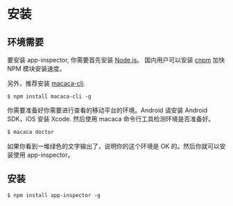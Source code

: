 # 安装

## 环境需要

要安装 app-inspector, 你需要首先安装 [Node.js](https://nodejs.org)。 国内用户可以安装 [cnpm](https://npm.taobao.org/) 加快 NPM 模块安装速度。

另外，推荐安装 [macaca-cli](https://macacajs.github.io/cli-usage.html).

```base
$ npm install macaca-cli -g
```

你需要准备好你需要进行查看的移动平台的环境。Android 请安装 Android SDK，iOS 安装 Xcode.
然后使用 macaca 命令行工具检测环境是否准备好。

```bash
$ macaca doctor
```

如果你看到一堆绿色的文字输出了，说明你的这个环境是 OK 的。然后你就可以安装使用 app-inspector。

## 安装

```base
$ npm install app-inspector -g
```
